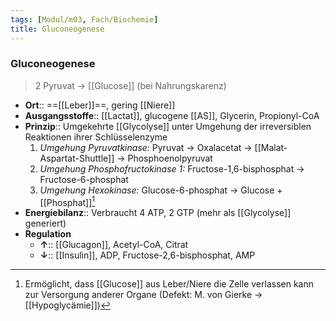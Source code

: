 ```yaml
---
tags: [Modul/m03, Fach/Biochemie]
title: Gluconeogenese
---
```

### Gluconeogenese
> 2 Pyruvat → [[Glucose]] (bei Nahrungskarenz)
- **Ort**:: ==[[Leber]]==, gering [[Niere]]
- **Ausgangsstoffe**:: [[Lactat]], glucogene [[AS]], Glycerin, Propionyl-CoA
- **Prinzip**:: Umgekehrte [[Glycolyse]] unter Umgehung der irreversiblen Reaktionen ihrer Schlüsselenzyme
	1. *Umgehung Pyruvatkinase:* Pyruvat → Oxalacetat → [[Malat-Aspartat-Shuttle]] → Phosphoenolpyruvat
	2. *Umgehung Phosphofructokinase 1:* Fructose-1,6-bisphosphat → Fructose-6-phosphat
	3. *Umgehung Hexokinase:* Glucose-6-phosphat → Glucose + [[Phosphat]][^1]
- **Energiebilanz**:: Verbraucht 4 ATP, 2 GTP (mehr als [[Glycolyse]] generiert)
- **Regulation**
	- **↑**:: [[Glucagon]], Acetyl-CoA, Citrat
	- **↓**:: [[Insulin]], ADP, Fructose-2,6-bisphosphat, AMP

[^1]: Ermöglicht, dass [[Glucose]] aus Leber/Niere die Zelle verlassen kann zur Versorgung anderer Organe (Defekt: M. von Gierke → [[Hypoglycämie]])